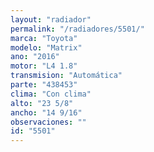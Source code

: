 ```yaml
---
layout: "radiador"
permalink: "/radiadores/5501/"
marca: "Toyota"
modelo: "Matrix"
ano: "2016"
motor: "L4 1.8"
transmision: "Automática"
parte: "438453"
clima: "Con clima"
alto: "23 5/8"
ancho: "14 9/16"
observaciones: ""
id: "5501"
---
```


